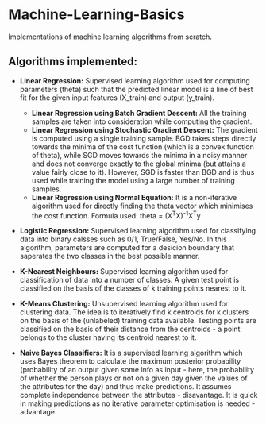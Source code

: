 # Machine-Learning-Basics
Implementations of machine learning algorithms from scratch.

## Algorithms implemented:
- **Linear Regression:**
Supervised learning algorithm used for computing parameters (theta) such that the predicted linear model is a line of best fit for the given input features (X_train) and output (y_train).
  - **Linear Regression using Batch Gradient Descent:**
  All the training samples are taken into consideration while computing the gradient.
  - **Linear Regression using Stochastic Gradient Descent:**
  The gradient is computed using a single training sample.
  BGD takes steps directly towards the minima of the cost function (which is a convex function of theta), while SGD moves         towards the minima in a noisy manner and does not converge exactly to the global minima (but attains a value fairly close to   it). However, SGD is faster than BGD and is thus used while training the model using a large number of training samples.
  - **Linear Regression using Normal Equation:**
  It is a non-iterative algorithm used for directly finding the theta vector which minimises the cost function.
  Formula used: theta = (X<sup>T</sup>X)<sup>-1</sup>X<sup>T</sup>y
  
- **Logistic Regression:**
Supervised learning algorithm used for classifying data into binary calsses such as 0/1, True/False, Yes/No. In this algorithm, parameters are computed for a desicion boundary that saperates the two classes in the best possible manner.
  
- **K-Nearest Neighbours:**
Supervised learning algorithm used for classification of data into a number of classes. A given test point is classified on the basis of the classes of k training points nearest to it.

- **K-Means Clustering:**
Unsupervised learning algorithm used for clustering data. The idea is to iteratively find k centroids for k clusters on the basis of the (unlabeled) training data available. Testing points are classified on the basis of their distance from the centroids - a point belongs to the cluster having its centroid nearest to it.

- **Naive Bayes Classifiers:**
It is a supervised learning algorithm which uses Bayes theorem to calculate the maximum posterior probability (probability of an output given some info as input - here, the probability of whether the person plays or not on a given day given the values of the attributes for the day) and thus make predictions. It assumes complete independence between the attributes - disavantage. It is quick in making predictions as no iterative parameter optimisation is needed - advantage.
